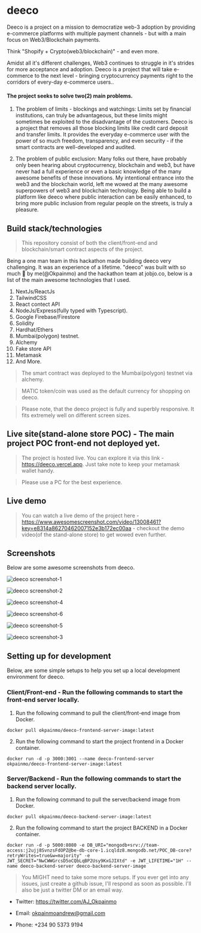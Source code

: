 # deeco

Deeco is a project on a mission to democratize web-3 adoption by providing e-commerce platforms with multiple payment channels - but with a main focus on Web3/Blockchain payments.

Think "Shopify + Crypto(web3/blockchain)" - and even more.

Amidst all it's different challenges, Web3 continues to struggle in it's strides for more acceptance and adoption. Deeco is a project that will take e-commerce to the next level - bringing cryptocurrency payments right to the corridors of every-day e-commerce users..

#### The project seeks to solve two(2) main problems.

1. The problem of limits - blockings and watchings: Limits set by financial institutions, can truly be advantageous, but these limits might sometimes be exploited to the disadvantage of the customers. Deeco is a project that removes all those blocking limits like credit card deposit and transfer limits. It provides the everyday e-commerce user with the power of so much freedom, transparency, and even security - if the smart contracts are well-developed and audited.

2. The problem of public exclusion: Many folks out there, have probably only been hearing about cryptocurrency, blockchain and web3, but have never had a full experience or even a basic knowledge of the many awesome benefits of these innovations.
   My intentional entrance into the web3 and the blockchain world, left me wowed at the many awesome superpowers of web3 and blockchain technology. Being able to build a platform like deeco where public interaction can be easily enhanced, to bring more public inclusion from regular people on the streets, is truly a pleasure.

## Build stack/technologies

> This repository consist of both the client/front-end and blockchain/smart contract aspects of the project.

Being a one man team in this hackathon made building deeco very challenging. It was an experience of a lifetime. "deeco" was built with so much 💝 by me(@Okpainmo) and the hackathon team at jobjo.co, below is a list of the main awesome technologies that I used.

1. NextJs/ReactJs
2. TailwindCSS
3. React contect API
4. NodeJs/Express(fully typed with Typescript).
5. Google Firebase/Firestore
6. Solidity
7. Hardhat/Ethers
8. Mumbai(polygon) testnet.
9. Alchemy
10. Fake store API
11. Metamask
12. And More.
    
> The smart contract was deployed to the Mumbai(polygon) testnet via alchemy.

> MATIC token/coin was used as the default currency for shopping on deeco.

> Please note, that the deeco project is fully and superbly responsive. It fits extremely well on different screen sizes.

## Live site(stand-alone store POC) - The main project POC front-end not deployed yet.

> The project is hosted live. You can explore it via this link - https://deeco.vercel.app. Just take note to keep your metamask wallet handy.

> Please use a PC for the best experience.

## Live demo

> You can watch a live demo of the project here - https://www.awesomescreenshot.com/video/13008461?key=e8314a86270462007152e3b172ec00aa - checkout the demo video(of the stand-alone store) to get wowed even further.

## Screenshots

Below are some awesome screenshots from deeco.

![deeco screenshot-1](./client/assets/images/sc-1.png)

![deeco screenshot-2](./client/assets/images/sc-2.png)

![deeco screenshot-4](./client/assets/images/sc-4.png)

![deeco screenshot-6](./client/assets/images/sc-6.png)

![deeco screenshot-5](./client/assets/images/sc-5.png)

![deeco screenshot-3](./client/assets/images/sc-3.png)

## Setting up for development

Below, are some simple setups to help you set up a local development environment for deeco.

### Client/Front-end - Run the following commands to start the front-end server locally.

1. Run the following command to pull the client/front-end image from Docker.

```
docker pull okpainmo/deeco-frontend-server-image:latest
```

2. Run the following command to start the project frontend in a Docker container.

```
docker run -d -p 3000:3001 --name deeco-frontend-server okpainmo/deeco-frontend-server-image:latest
```

### Server/Backend - Run the following commands to start the backend server locally.

1. Run the following command to pull the server/backend image from Docker.
   
```
docker pull okpainmo/deeco-backend-server-image:latest
```

2. Run the following command to start the project BACKEND in a Docker container.

```
docker run -d -p 5000:8080 -e DB_URI="mongodb+srv://team-access:j2ujj8SvnzsFdOPZ@be-db-core-1.icqldz8.mongodb.net/POC_DB-core?retryWrites=true&w=majority" -e JWT_SECRET="NwCWWGrcsD5oCQbLqBP2Usy9KxGJIXtd" -e JWT_LIFETIME="1H" --name deeco-backend-server deeco-backend-server-image

```


> You MIGHT need to take some more setups. If you ever get into any issues, just create a github issue, I'll respond as soon as possible. I'll also be just a twitter DM or an email way.

- Twitter: https://twitter.com/AJ_Okpainmo

- Email: okpainmoandrew@gmail.com

- Phone: +234 90 5373 9194
